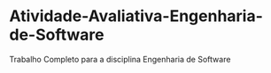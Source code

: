 # Atividade-Avaliativa-Engenharia-de-Software
Trabalho Completo para a disciplina Engenharia de Software
